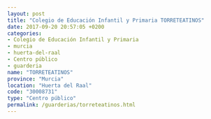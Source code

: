 ```yaml
---
layout: post
title: "Colegio de Educación Infantil y Primaria TORRETEATINOS"
date: 2017-09-20 20:57:05 +0200
categories:
- Colegio de Educación Infantil y Primaria
- murcia
- huerta-del-raal
- Centro público
- guarderia
name: "TORRETEATINOS"
province: "Murcia"
location: "Huerta del Raal"
code: "30008731"
type: "Centro público"
permalink: /guarderias/torreteatinos.html
---
```

